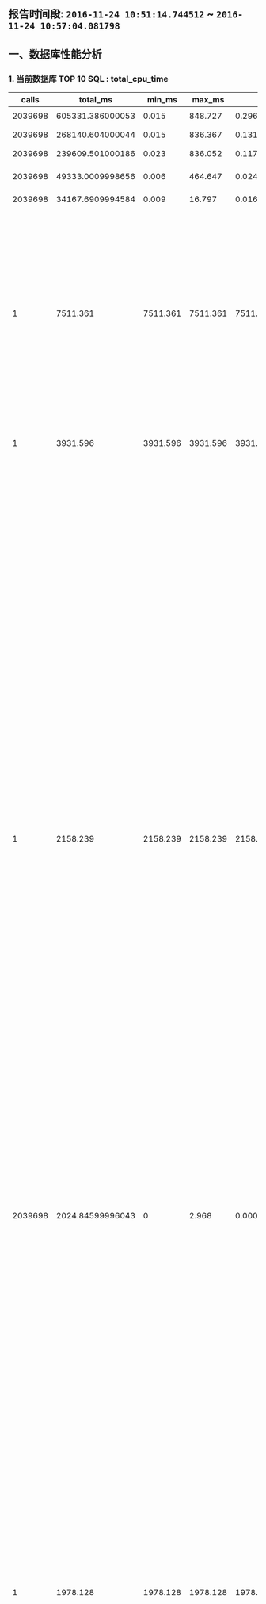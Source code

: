 ## 报告时间段: ```2016-11-24 10:51:14.744512``` ~ ```2016-11-24 10:57:04.081798```    

## 一、数据库性能分析

### 1. 当前数据库 TOP 10 SQL : total_cpu_time

calls | total_ms | min_ms | max_ms | mean_ms | stddev_ms | rows | shared_blks_hit | shared_blks_read | shared_blks_dirtied | shared_blks_written | local_blks_hit | local_blks_read | local_blks_dirtied | shared_blks_written | temp_blks_read | temp_blks_written | blk_read_time | blk_write_time | query
---|---|---|---|---|---|---|---|---|---|---|---|---|---|---|---|---|---|---|---
2039698 | 605331.386000053 | 0.015 | 848.727 | 0.296775005907738 | 2.85413485352702 | 2039698 | 99684751 | 2100 | 9136 | 0 | 0 | 0 | 0 | 0 | 0 | 0 | 0 | 0 | ```UPDATE pgbench_branches SET bbalance = bbalance + $1 WHERE bid = $2;```
2039698 | 268140.604000044 | 0.015 | 836.367 | 0.131460933922569 | 1.37900138114079 | 2039698 | 93195557 | 905 | 19774 | 0 | 0 | 0 | 0 | 0 | 0 | 0 | 0 | 0 | ```UPDATE pgbench_tellers SET tbalance = tbalance + $1 WHERE tid = $2;```
2039698 | 239609.501000186 | 0.023 | 836.052 | 0.117473028360085 | 4.50711811585977 | 2039698 | 11277885 | 2681 | 1571654 | 0 | 0 | 0 | 0 | 0 | 0 | 0 | 0 | 0 | ```UPDATE pgbench_accounts SET abalance = abalance + $1 WHERE aid = $2;```
2039698 | 49333.0009998656 | 0.006 | 464.647 | 0.0241864241667166 | 1.93941085447089 | 2039698 | 2109626 | 13067 | 14524 | 0 | 0 | 0 | 0 | 0 | 0 | 0 | 0 | 0 | ```INSERT INTO pgbench_history (tid, bid, aid, delta, mtime) VALUES ($1, $2, $3, $4, CURRENT_TIMESTAMP);```
2039698 | 34167.6909994584 | 0.009 | 16.797 | 0.0167513479936731 | 0.0366687321580847 | 2039698 | 8334249 | 0 | 0 | 0 | 0 | 0 | 0 | 0 | 0 | 0 | 0 | 0 | ```SELECT abalance FROM pgbench_accounts WHERE aid = $1;```
1 | 7511.361 | 7511.361 | 7511.361 | 7511.361 | 0 | 0 | 816723 | 3 | 6 | 0 | 0 | 0 | 0 | 0 | 225 | 211 | 0 | 0 | ```create table IF NOT EXISTS snap_pg_rel_space_bucket as select 1::int8 snap_id, now() snap_ts, current_database(), buk this_buk_no, cnt rels_in_this_buk, pg_size_pretty(min) buk_min, pg_size_pretty(max) buk_max from  (   select row_number() over (partition by buk order by tsize), tsize, buk, min(tsize) over (partition by buk),max(tsize) over (partition by buk), count(*) over (partition by buk) cnt from   (     select pg_relation_size(a.oid) tsize, width_bucket(pg_relation_size(a.oid),tmin-1,tmax+1,10) buk from     (       select min(pg_relation_size(a.oid)) tmin, max(pg_relation_size(a.oid)) tmax from pg_class a, pg_namespace c where a.relnamespace=c.oid and nspname !~ $$^pg_$$ and nspname<>$$information_schema$$     ) t, pg_class a, pg_namespace c where a.relnamespace=c.oid and nspname !~ $$^pg_$$ and nspname<>$$information_schema$$   ) t  ) t where row_number=1;```
1 | 3931.596 | 3931.596 | 3931.596 | 3931.596 | 0 | 0 | 909503 | 1 | 1 | 0 | 0 | 0 | 0 | 0 | 0 | 0 | 0 | 0 | ```create table IF NOT EXISTS snap_pg_hash_idx as select 1::int8 snap_id, now() snap_ts, current_database(),pg_get_indexdef(oid) from pg_class where relkind=$$i$$ and pg_get_indexdef(oid) ~ $$USING hash$$;```
1 | 2158.239 | 2158.239 | 2158.239 | 2158.239 | 0 | 0 | 223555 | 3 | 4 | 0 | 0 | 0 | 0 | 0 | 4682 | 4666 | 0 | 0 | ```create table IF NOT EXISTS snap_pg_table_bloat as select 1::int8 snap_id, now() snap_ts,    current_database() AS db, schemaname, tablename, reltuples::bigint AS tups, relpages::bigint AS pages, otta,   ROUND(CASE WHEN otta=0 OR sml.relpages=0 OR sml.relpages=otta THEN 0.0 ELSE sml.relpages/otta::numeric END,1) AS tbloat,   CASE WHEN relpages < otta THEN 0 ELSE relpages::bigint - otta END AS wastedpages,   CASE WHEN relpages < otta THEN 0 ELSE bs*(sml.relpages-otta)::bigint END AS wastedbytes,   CASE WHEN relpages < otta THEN $$0 bytes$$::text ELSE (bs*(relpages-otta))::bigint &#124;&#124; $$ bytes$$ END AS wastedsize,   iname, ituples::bigint AS itups, ipages::bigint AS ipages, iotta,   ROUND(CASE WHEN iotta=0 OR ipages=0 OR ipages=iotta THEN 0.0 ELSE ipages/iotta::numeric END,1) AS ibloat,   CASE WHEN ipages < iotta THEN 0 ELSE ipages::bigint - iotta END AS wastedipages,   CASE WHEN ipages < iotta THEN 0 ELSE bs*(ipages-iotta) END AS wastedibytes,   CASE WHEN ipages < iotta THEN $$0 bytes$$ ELSE (bs*(ipages-iotta))::bigint &#124;&#124; $$ bytes$$ END AS wastedisize,   CASE WHEN relpages < otta THEN     CASE WHEN ipages < iotta THEN 0 ELSE bs*(ipages-iotta::bigint) END     ELSE CASE WHEN ipages < iotta THEN bs*(relpages-otta::bigint)       ELSE bs*(relpages-otta::bigint + ipages-iotta::bigint) END   END AS totalwastedbytes FROM (   SELECT     nn.nspname AS schemaname,     cc.relname AS tablename,     COALESCE(cc.reltuples,0) AS reltuples,     COALESCE(cc.relpages,0) AS relpages,     COALESCE(bs,0) AS bs,     COALESCE(CEIL((cc.reltuples*((datahdr+ma-       (CASE WHEN datahdr%ma=0 THEN ma ELSE datahdr%ma END))+nullhdr2+4))/(bs-20::float)),0) AS otta,     COALESCE(c2.relname,$$?$$) AS iname, COALESCE(c2.reltuples,0) AS ituples, COALESCE(c2.relpages,0) AS ipages,     COALESCE(CEIL((c2.reltuples*(datahdr-12))/(bs-20::float)),0) AS iotta    FROM      pg_class cc   JOIN pg_namespace nn ON cc.relnamespace = nn.oid AND nn.nspname <> $$information_schema$$   LEFT JOIN   (     SELECT       ma,bs,foo.nspname,foo.relname,       (datawidth+(hdr+ma-(case when hdr%ma=0 THEN ma ELSE hdr%ma END)))::numeric AS datahdr,       (maxfracsum*(nullhdr+ma-(case when nullhdr%ma=0 THEN ma ELSE nullhdr%ma END))) AS nullhdr2     FROM (       SELECT         ns.nspname, tbl.relname, hdr, ma, bs,         SUM((1-coalesce(null_frac,0))*coalesce(avg_width, 2048)) AS datawidth,         MAX(coalesce(null_frac,0)) AS maxfracsum,         hdr+(           SELECT 1+count(*)/8           FROM pg_stats s2           WHERE null_frac<>0 AND s2.schemaname = ns.nspname AND s2.tablename = tbl.relname         ) AS nullhdr       FROM pg_attribute att        JOIN pg_class tbl ON att.attrelid = tbl.oid       JOIN pg_namespace ns ON ns.oid = tbl.relnamespace        LEFT JOIN pg_stats s ON s.schemaname=ns.nspname       AND s.tablename = tbl.relname       AND s.inherited=false       AND s.attname=att.attname,       (         SELECT           (SELECT current_setting($$block_size$$)::numeric) AS bs,             CASE WHEN SUBSTRING(SPLIT_PART(v, $$ $$, 2) FROM $$#"[0-9]+.[0-9]+#"%$$ for $$#$$)               IN ($$8.0$$,$$8.1$$,$$8.2$$) THEN 27 ELSE 23 END AS hdr,           CASE WHEN v ~ $$mingw32$$ OR v ~ $$64-bit$$ THEN 8 ELSE 4 END AS ma         FROM (SELECT version() AS v) AS foo       ) AS constants       WHERE att.attnum > 0 AND tbl.relkind=$$r$$       GROUP BY 1,2,3,4,5     ) AS foo   ) AS rs   ON cc.relname = rs.relname AND nn.nspname = rs.nspname   LEFT JOIN pg_index i ON indrelid = cc.oid   LEFT JOIN pg_class c2 ON c2.oid = i.indexrelid ) AS sml order by wastedbytes desc limit 10;```
2039698 | 2024.84599996043 | 0 | 2.968 | 0.000992718529900034 | 0.00373028886295509 | 0 | 0 | 0 | 0 | 0 | 0 | 0 | 0 | 0 | 0 | 0 | 0 | 0 | ```END;```
1 | 1978.128 | 1978.128 | 1978.128 | 1978.128 | 0 | 0 | 223270 | 1 | 2 | 0 | 0 | 0 | 0 | 0 | 4682 | 4666 | 0 | 0 | ```create table IF NOT EXISTS snap_pg_index_bloat as select 1::int8 snap_id, now() snap_ts,    current_database() AS db, schemaname, tablename, reltuples::bigint AS tups, relpages::bigint AS pages, otta,   ROUND(CASE WHEN otta=0 OR sml.relpages=0 OR sml.relpages=otta THEN 0.0 ELSE sml.relpages/otta::numeric END,1) AS tbloat,   CASE WHEN relpages < otta THEN 0 ELSE relpages::bigint - otta END AS wastedpages,   CASE WHEN relpages < otta THEN 0 ELSE bs*(sml.relpages-otta)::bigint END AS wastedbytes,   CASE WHEN relpages < otta THEN $$0 bytes$$::text ELSE (bs*(relpages-otta))::bigint &#124;&#124; $$ bytes$$ END AS wastedsize,   iname, ituples::bigint AS itups, ipages::bigint AS ipages, iotta,   ROUND(CASE WHEN iotta=0 OR ipages=0 OR ipages=iotta THEN 0.0 ELSE ipages/iotta::numeric END,1) AS ibloat,   CASE WHEN ipages < iotta THEN 0 ELSE ipages::bigint - iotta END AS wastedipages,   CASE WHEN ipages < iotta THEN 0 ELSE bs*(ipages-iotta) END AS wastedibytes,   CASE WHEN ipages < iotta THEN $$0 bytes$$ ELSE (bs*(ipages-iotta))::bigint &#124;&#124; $$ bytes$$ END AS wastedisize,   CASE WHEN relpages < otta THEN     CASE WHEN ipages < iotta THEN 0 ELSE bs*(ipages-iotta::bigint) END     ELSE CASE WHEN ipages < iotta THEN bs*(relpages-otta::bigint)       ELSE bs*(relpages-otta::bigint + ipages-iotta::bigint) END   END AS totalwastedbytes FROM (   SELECT     nn.nspname AS schemaname,     cc.relname AS tablename,     COALESCE(cc.reltuples,0) AS reltuples,     COALESCE(cc.relpages,0) AS relpages,     COALESCE(bs,0) AS bs,     COALESCE(CEIL((cc.reltuples*((datahdr+ma-       (CASE WHEN datahdr%ma=0 THEN ma ELSE datahdr%ma END))+nullhdr2+4))/(bs-20::float)),0) AS otta,     COALESCE(c2.relname,$$?$$) AS iname, COALESCE(c2.reltuples,0) AS ituples, COALESCE(c2.relpages,0) AS ipages,     COALESCE(CEIL((c2.reltuples*(datahdr-12))/(bs-20::float)),0) AS iotta    FROM      pg_class cc   JOIN pg_namespace nn ON cc.relnamespace = nn.oid AND nn.nspname <> $$information_schema$$   LEFT JOIN   (     SELECT       ma,bs,foo.nspname,foo.relname,       (datawidth+(hdr+ma-(case when hdr%ma=0 THEN ma ELSE hdr%ma END)))::numeric AS datahdr,       (maxfracsum*(nullhdr+ma-(case when nullhdr%ma=0 THEN ma ELSE nullhdr%ma END))) AS nullhdr2     FROM (       SELECT         ns.nspname, tbl.relname, hdr, ma, bs,         SUM((1-coalesce(null_frac,0))*coalesce(avg_width, 2048)) AS datawidth,         MAX(coalesce(null_frac,0)) AS maxfracsum,         hdr+(           SELECT 1+count(*)/8           FROM pg_stats s2           WHERE null_frac<>0 AND s2.schemaname = ns.nspname AND s2.tablename = tbl.relname         ) AS nullhdr       FROM pg_attribute att        JOIN pg_class tbl ON att.attrelid = tbl.oid       JOIN pg_namespace ns ON ns.oid = tbl.relnamespace        LEFT JOIN pg_stats s ON s.schemaname=ns.nspname       AND s.tablename = tbl.relname       AND s.inherited=false       AND s.attname=att.attname,       (         SELECT           (SELECT current_setting($$block_size$$)::numeric) AS bs,             CASE WHEN SUBSTRING(SPLIT_PART(v, $$ $$, 2) FROM $$#"[0-9]+.[0-9]+#"%$$ for $$#$$)               IN ($$8.0$$,$$8.1$$,$$8.2$$) THEN 27 ELSE 23 END AS hdr,           CASE WHEN v ~ $$mingw32$$ OR v ~ $$64-bit$$ THEN 8 ELSE 4 END AS ma         FROM (SELECT version() AS v) AS foo       ) AS constants       WHERE att.attnum > 0 AND tbl.relkind=$$r$$       GROUP BY 1,2,3,4,5     ) AS foo   ) AS rs   ON cc.relname = rs.relname AND nn.nspname = rs.nspname   LEFT JOIN pg_index i ON indrelid = cc.oid   LEFT JOIN pg_class c2 ON c2.oid = i.indexrelid ) AS sml order by wastedibytes desc limit 10;```

#### 建议

检查SQL是否有优化空间, 配合auto_explain插件在csvlog中观察LONG SQL的执行计划是否正确.  

### 2. TOP 10 size 表统计信息

current_database | nspname | relname | relkind | pg_relation_size | seq_scan | seq_tup_read | idx_scan | idx_tup_fetch | n_tup_ins | n_tup_upd | n_tup_del | n_tup_hot_upd | n_live_tup | n_dead_tup
---|---|---|---|---|---|---|---|---|---|---|---|---|---|---
```postgres``` | ```public``` | ```rum_test``` | r | 15 GB | 0 | 0 | 0 | 0 | 0 | 0 | 0 | 0 | 0.00000000000000000000 | 0.00000000000000000000
```postgres``` | ```public``` | ```gin_test``` | r | 15 GB | 0 | 0 | 0 | 0 | 0 | 0 | 0 | 0 | 0.00000000000000000000 | 0.00000000000000000000
```postgres``` | ```public``` | ```arr_test``` | r | 4340 MB | 0 | 0 | 0 | 0 | 0 | 0 | 0 | 0 | 0.00000000000000000000 | 0.00000000000000000000
```postgres``` | ```public``` | ```pgbench_accounts``` | r | 1395 MB | 0 | 0 | 4079396 | 4079396 | 0 | 2039698 | 0 | 1877887 | 10454088.000000000000 | 1254538.000000000000
```postgres``` | ```public``` | ```gist_test``` | r | 498 MB | 0 | 0 | 0 | 0 | 0 | 0 | 0 | 0 | 0.00000000000000000000 | 0.00000000000000000000
```postgres``` | ```public``` | ```btree_test``` | r | 422 MB | 0 | 0 | 0 | 0 | 0 | 0 | 0 | 0 | 0.00000000000000000000 | 0.00000000000000000000
```postgres``` | ```public``` | ```p2``` | r | 346 MB | 0 | 0 | -1 | -1 | 0 | 0 | 0 | 0 | 0.00000000000000000000 | 0.00000000000000000000
```postgres``` | ```public``` | ```p1``` | r | 346 MB | 0 | 0 | -1 | -1 | 0 | 0 | 0 | 0 | 0.00000000000000000000 | 0.00000000000000000000
```postgres``` | ```public``` | ```pgbench_history``` | r | 281 MB | 0 | 0 | -1 | -1 | 2039698 | 0 | 0 | 0 | 5291572.000000000000 | 0.00000000000000000000
```postgres``` | ```public``` | ```test_pg_part_single``` | r | 66 MB | 0 | 0 | 0 | 0 | 0 | 0 | 0 | 0 | 0.00000000000000000000 | 0.00000000000000000000

#### 说明

seq_scan, 全表扫描次数  

seq_tup_read, 全表扫描实际一共读取了多少条记录, 如果平均每次读取的记录数不多, 可能是limit语句造成的  

idx_scan, 索引扫描次数  

idx_tup_fetch, 索引扫描实际获取的记录数, 如果平均每次读取记录数很多, 说明数据库倾向使用索引扫描, 建议观察随机IO的性能看情况调整  

n_tup_ins, 统计周期内, 插入了多少条记录  

n_tup_upd, 统计周期内, 更新了多少条记录  

n_tup_hot_upd, 统计周期内, HOT更新(指更新后的记录依旧在当前PAGE)了多少条记录  

n_live_tup, 该表有多少可用数据  

n_dead_tup, 该表有多少垃圾数据  

#### 建议

经验值: 单表超过10GB, 并且这个表需要频繁更新 或 删除+插入的话, 建议对表根据业务逻辑进行合理拆分后获得更好的性能, 以及便于对膨胀索引进行维护; 如果是只读的表, 建议适当结合SQL语句进行优化.  

### 3. 全表扫描统计 , 平均实际扫描记录数排名前10的表

current_database | nspname | relname | relkind | pg_relation_size | seq_scan | seq_tup_read | idx_scan | idx_tup_fetch | n_tup_ins | n_tup_upd | n_tup_del | n_tup_hot_upd | n_live_tup | n_dead_tup
---|---|---|---|---|---|---|---|---|---|---|---|---|---|---
```postgres``` | ```pg_catalog``` | ```pg_constraint``` | r | 38 MB | 3 | 299868 | 11727 | 210786 | 2 | 0 | 2 | 0 | 1.00000000000000000000 | 2.0000000000000000
```postgres``` | ```__pg_stats__``` | ```snap_pg_statio_all_indexes``` | r | 16 MB | 2 | 100228 | -1 | -1 | 50114 | 0 | 0 | 0 | 50114.000000000000 | 0.00000000000000000000
```postgres``` | ```pg_catalog``` | ```pg_class``` | r | 17 MB | 16919 | 647986307 | 540644 | 388186 | 132 | 32 | 132 | 31 | 66.0000000000000000 | 139.0000000000000000
```postgres``` | ```pg_catalog``` | ```pg_index``` | r | 9032 kB | 45 | 1202791 | 108324 | 256166 | 34 | 0 | 34 | 0 | 17.0000000000000000 | 34.0000000000000000
```postgres``` | ```pg_catalog``` | ```pg_proc``` | r | 680 kB | 2 | 5936 | 1294 | 1900 | 16 | 7 | 16 | 7 | 10.0000000000000000 | 19.0000000000000000
```postgres``` | ```__pg_stats__``` | ```snap_pg_statio_all_tables``` | r | 232 kB | 2 | 1606 | -1 | -1 | 803 | 0 | 0 | 0 | 803.0000000000000000 | 0.00000000000000000000
```postgres``` | ```__pg_stats__``` | ```snap_pg_db_rel_size``` | r | 248 kB | 2 | 1466 | -1 | -1 | 733 | 0 | 0 | 0 | 733.0000000000000000 | 0.00000000000000000000
```postgres``` | ```pg_catalog``` | ```pg_statistic``` | r | 392 kB | 6 | 3110 | 337280 | 5644 | 125 | 145 | 154 | 136 | 542.0000000000000000 | 38.0000000000000000
```postgres``` | ```__pg_stats__``` | ```snap_pg_rel_age``` | r | 32 kB | 1 | 100 | -1 | -1 | 100 | 0 | 0 | 0 | 100.0000000000000000 | 0.00000000000000000000
```postgres``` | ```__pg_stats__``` | ```snap_pg_stat_statements``` | r | 64 kB | 1 | 42 | -1 | -1 | 42 | 0 | 0 | 0 | 42.0000000000000000 | 0.00000000000000000000

#### 说明

seq_scan, 全表扫描次数  

seq_tup_read, 全表扫描实际一共读取了多少条记录, 如果平均每次读取的记录数不多, 可能是limit语句造成的  

idx_scan, 索引扫描次数  

idx_tup_fetch, 索引扫描实际获取的记录数, 如果平均每次读取记录数很多, 说明数据库倾向使用索引扫描, 建议观察随机IO的性能看情况调整  

n_tup_ins, 统计周期内, 插入了多少条记录  

n_tup_upd, 统计周期内, 更新了多少条记录  

n_tup_hot_upd, 统计周期内, HOT更新(指更新后的记录依旧在当前PAGE)了多少条记录  

n_live_tup, 该表有多少可用数据  

n_dead_tup, 该表有多少垃圾数据  

#### 建议

平均扫描的记录数如果很多, 建议找到SQL, 并针对性的创建索引(统计分析需求除外).  

### 4. 未命中buffer , 热表统计

current_database | schemaname | relname | heap_blks_read | heap_blks_hit | idx_blks_read | idx_blks_hit | toast_blks_read | toast_blks_hit | tidx_blks_read | tidx_blks_hit
---|---|---|---|---|---|---|---|---|---|---
```postgres``` | ```pg_catalog``` | ```pg_proc``` | 1 | 1754 | 0 | 2833 | 10 | 262 | 0 | 312
```postgres``` | ```pg_catalog``` | ```pg_statistic``` | 6 | 6448 | 0 | 675060 | 0 | 23 | 0 | 14
```postgres``` | ```pg_catalog``` | ```pg_db_role_setting``` | 1 | 420 | 5 | 1036802 | 0 | 0 | 0 | 0
```postgres``` | ```pg_catalog``` | ```pg_shdescription``` | 2 | 25 | 3 | 10 | 0 | 0 | 0 | 0
```postgres``` | ```__pg_stats__``` | ```snap_list``` | 1 | 5 | 2 | 8 | 0 | 0 | 0 | 0
```postgres``` | ```pg_catalog``` | ```pg_shseclabel``` | 0 | 0 | 2 | 4 | 0 | 0 | 0 | 0
```postgres``` | ```pg_catalog``` | ```pg_trigger``` | 0 | 49 | 0 | 96 | 0 | 0 | 0 | 0
```postgres``` | ```public``` | ```test_pg_part_orig_10``` | 0 | 0 | 0 | 0 | 0 | 0 | 0 | 0
```postgres``` | ```public``` | ```test_pg_part_orig_2``` | 0 | 0 | 0 | 0 | 0 | 0 | 0 | 0
```postgres``` | ```public``` | ```test_pg_part_pathman_3``` | 0 | 0 | 0 | 0 | 0 | 0 | 0 | 0

#### 建议

如果热表的命中率很低, 说明需要增加shared buffer, 添加内存.  

### 5. 未命中&命中buffer , 热表统计

current_database | schemaname | relname | heap_blks_read | heap_blks_hit | idx_blks_read | idx_blks_hit | toast_blks_read | toast_blks_hit | tidx_blks_read | tidx_blks_hit
---|---|---|---|---|---|---|---|---|---|---
```postgres``` | ```pg_catalog``` | ```pg_db_role_setting``` | 1 | 420 | 5 | 1036802 | 0 | 0 | 0 | 0
```postgres``` | ```pg_catalog``` | ```pg_statistic``` | 6 | 6448 | 0 | 675060 | 0 | 23 | 0 | 14
```postgres``` | ```pg_catalog``` | ```pg_constraint``` | 0 | 41901 | 0 | 24072 | 0 | 0 | 0 | 0
```postgres``` | ```pg_catalog``` | ```pg_proc``` | 1 | 1754 | 0 | 2833 | 10 | 262 | 0 | 312
```postgres``` | ```pg_catalog``` | ```pg_rewrite``` | 0 | 261 | 0 | 262 | 0 | 190 | 0 | 274
```postgres``` | ```pg_catalog``` | ```pg_description``` | 0 | 0 | 0 | 634 | 0 | 0 | 0 | 0
```postgres``` | ```public``` | ```pathman_config``` | 0 | 318 | 0 | 134 | 0 | 0 | 0 | 0
```postgres``` | ```pg_catalog``` | ```pg_seclabel``` | 0 | 0 | 0 | 316 | 0 | 0 | 0 | 0
```postgres``` | ```pg_catalog``` | ```pg_attrdef``` | 0 | 77 | 0 | 130 | 0 | 0 | 0 | 0
```postgres``` | ```pg_catalog``` | ```pg_trigger``` | 0 | 49 | 0 | 96 | 0 | 0 | 0 | 0

#### 建议

如果热表的命中率很低, 说明需要增加shared buffer, 添加内存.  

### 6. 未命中 , 热索引统计

current_database | schemaname | relname | indexrelname | idx_blks_read | idx_blks_hit
---|---|---|---|---|---
```postgres``` | ```pg_catalog``` | ```pg_type``` | ```pg_type_typname_nsp_index``` | 57 | 1121
```postgres``` | ```public``` | ```pgbench_tellers``` | ```pgbench_tellers_pkey``` | 31 | 8252683
```postgres``` | ```pg_catalog``` | ```pg_type``` | ```pg_type_oid_index``` | 23 | 2786
```postgres``` | ```public``` | ```pgbench_branches``` | ```pgbench_branches_pkey``` | 22 | 5768469
```postgres``` | ```public``` | ```pgbench_accounts``` | ```pgbench_accounts_pkey``` | 9 | 12858010
```postgres``` | ```pg_catalog``` | ```pg_database``` | ```pg_database_datname_index``` | 8 | 519874
```postgres``` | ```pg_catalog``` | ```pg_authid``` | ```pg_authid_rolname_index``` | 8 | 4893
```postgres``` | ```pg_catalog``` | ```pg_tablespace``` | ```pg_tablespace_oid_index``` | 8 | 2852
```postgres``` | ```pg_catalog``` | ```pg_database``` | ```pg_database_oid_index``` | 8 | 1031167
```postgres``` | ```pg_catalog``` | ```pg_authid``` | ```pg_authid_oid_index``` | 8 | 5963

#### 建议

如果热索引的命中率很低, 说明需要增加shared buffer, 添加内存.  

### 7. 未命中&命中buffer , 热索引统计

current_database | schemaname | relname | indexrelname | idx_blks_read | idx_blks_hit
---|---|---|---|---|---
```postgres``` | ```public``` | ```pgbench_accounts``` | ```pgbench_accounts_pkey``` | 9 | 12858010
```postgres``` | ```public``` | ```pgbench_tellers``` | ```pgbench_tellers_pkey``` | 31 | 8252683
```postgres``` | ```public``` | ```pgbench_branches``` | ```pgbench_branches_pkey``` | 22 | 5768469
```postgres``` | ```pg_catalog``` | ```pg_class``` | ```pg_class_oid_index``` | 0 | 1605552
```postgres``` | ```pg_catalog``` | ```pg_db_role_setting``` | ```pg_db_role_setting_databaseid_rol_index``` | 5 | 1036802
```postgres``` | ```pg_catalog``` | ```pg_database``` | ```pg_database_oid_index``` | 8 | 1031167
```postgres``` | ```pg_catalog``` | ```pg_attribute``` | ```pg_attribute_relid_attnum_index``` | 4 | 698289
```postgres``` | ```pg_catalog``` | ```pg_statistic``` | ```pg_statistic_relid_att_inh_index``` | 0 | 675060
```postgres``` | ```pg_catalog``` | ```pg_database``` | ```pg_database_datname_index``` | 8 | 519874
```postgres``` | ```pg_catalog``` | ```pg_index``` | ```pg_index_indexrelid_index``` | 0 | 214951

#### 建议

如果热索引的命中率很低, 说明需要增加shared buffer, 添加内存.  

### 8. 上次巡检以来未使用，或者使用较少的索引

current_database | schemaname | relname | indexrelname | idx_scan | idx_tup_read | idx_tup_fetch | pg_size_pretty
---|---|---|---|---|---
```postgres``` | ```public``` | ```arr_test``` | ```idx_arr_test``` | 0 | 0 | 0 | 3910 MB
```postgres``` | ```public``` | ```btree_test``` | ```idx_btree``` | 0 | 0 | 0 | 214 MB
```postgres``` | ```public``` | ```btree_test``` | ```idx_btree_1``` | 0 | 0 | 0 | 214 MB
```postgres``` | ```public``` | ```btree_test``` | ```idx_btree_2``` | 0 | 0 | 0 | 214 MB
```postgres``` | ```public``` | ```gin_test``` | ```idx_gin_test``` | 0 | 0 | 0 | 3910 MB
```postgres``` | ```public``` | ```gist_test``` | ```idx_gist``` | 0 | 0 | 0 | 601 MB
```postgres``` | ```public``` | ```rum_test``` | ```rumidx``` | 0 | 0 | 0 | 7036 MB

#### 建议

建议和应用开发人员确认后, 删除不需要的索引.  

### 9. 索引数超过4并且SIZE大于10MB的表

current_database | schemaname | relname | pg_size_pretty | idx_cnt
---|---|---|---|---

#### 建议

索引数量太多, 影响表的增删改性能, 建议检查是否有不需要的索引.  

建议检查pg_stat_all_tables(n_tup_ins,n_tup_upd,n_tup_del,n_tup_hot_upd), 如果确实非常频繁, 建议检查哪些索引是不需要的.  

## 二、数据库空间使用分析

### 1. 用户对象占用空间的柱状图

snap_ts | current_database | this_buk_no | rels_in_this_buk | buk_min | buk_max
---|---|---|---|---|---
```2016-11-24 10:57:04.081798+08``` | ```postgres``` | 1 | 50631 | 0 bytes | 1395 MB
```2016-11-24 10:57:04.081798+08``` | ```postgres``` | 3 | 3 | 3910 MB | 4340 MB
```2016-11-24 10:57:04.081798+08``` | ```postgres``` | 5 | 1 | 7036 MB | 7036 MB
```2016-11-24 10:57:04.081798+08``` | ```postgres``` | 10 | 2 | 15 GB | 15 GB

#### 建议

纵览用户对象大小的柱状分布图, 单容量超过10GB的对象(指排除TOAST的空间还超过10GB)，建议分区, 目前建议使用pg_pathman插件.  

## 三、数据库垃圾分析

### 1. 表膨胀分析

snap_ts | db | schemaname | tablename | tups | pages | otta | tbloat | wastedpages | wastedbytes | wastedsize | iname | itups | ipages | iotta | ibloat | wastedipages | wastedibytes | wastedisize | totalwastedbytes
---|---|---|---|---|---|---|---|---|---|---|---|---|---|---|---|---|---|---|---
```2016-11-24 10:57:04.081798+08``` | ```postgres``` | ```public``` | ```gin_test``` | 10000000 | 2000001 | 1737641 | 1.2 | 262360 | 2149253120 | 2149253120 bytes | idx_gin_test | 999505408 | 500492 | 171109651 | 0.0 | 0 | 0 | 0 bytes | 2149253120
```2016-11-24 10:57:04.081798+08``` | ```postgres``` | ```public``` | ```rum_test``` | 9800000 | 1960028 | 1702888 | 1.2 | 257140 | 2106490880 | 2106490880 bytes | rumidx | 979514496 | 823549 | 167687321 | 0.0 | 0 | 0 | 0 bytes | 2106490880
```2016-11-24 10:57:04.081798+08``` | ```postgres``` | ```public``` | ```pgbench_accounts``` | 10454088 | 176172 | 168862 | 1.0 | 7310 | 59883520 | 59883520 bytes | pgbench_accounts_pkey | 10454088 | 27431 | 139440 | 0.2 | 0 | 0 | 0 bytes | 59883520
```2016-11-24 10:57:04.081798+08``` | ```postgres``` | ```public``` | ```pgbench_tellers``` | 1000 | 3664 | 9 | 407.1 | 3655 | 29941760 | 29941760 bytes | pgbench_tellers_pkey | 1000 | 605 | 3 | 201.7 | 602 | 4931584 | 4931584 bytes | 34873344
```2016-11-24 10:57:04.081798+08``` | ```postgres``` | ```public``` | ```arr_test``` | 10000000 | 555557 | 553109 | 1.0 | 2448 | 20054016 | 20054016 bytes | idx_arr_test | 999504960 | 500492 | 53326501 | 0.0 | 0 | 0 | 0 bytes | 20054016
```2016-11-24 10:57:04.081798+08``` | ```postgres``` | ```pg_catalog``` | ```pg_class``` | 51056 | 2191 | 1175 | 1.9 | 1016 | 8323072 | 8323072 bytes | pg_class_oid_index | 51056 | 443 | 907 | 0.5 | 0 | 0 | 0 bytes | 8323072
```2016-11-24 10:57:04.081798+08``` | ```postgres``` | ```pg_catalog``` | ```pg_class``` | 51056 | 2191 | 1175 | 1.9 | 1016 | 8323072 | 8323072 bytes | pg_class_tblspc_relfilenode_index | 51056 | 315 | 907 | 0.3 | 0 | 0 | 0 bytes | 8323072
```2016-11-24 10:57:04.081798+08``` | ```postgres``` | ```pg_catalog``` | ```pg_class``` | 51056 | 2191 | 1175 | 1.9 | 1016 | 8323072 | 8323072 bytes | pg_class_relname_nsp_index | 51056 | 589 | 907 | 0.6 | 0 | 0 | 0 bytes | 8323072
```2016-11-24 10:57:04.081798+08``` | ```postgres``` | ```pg_catalog``` | ```pg_attribute``` | 107789 | 2926 | 2164 | 1.4 | 762 | 6242304 | 6242304 bytes | pg_attribute_relid_attnam_index | 107789 | 749 | 1570 | 0.5 | 0 | 0 | 0 bytes | 6242304
```2016-11-24 10:57:04.081798+08``` | ```postgres``` | ```pg_catalog``` | ```pg_attribute``` | 107789 | 2926 | 2164 | 1.4 | 762 | 6242304 | 6242304 bytes | pg_attribute_relid_attnum_index | 107789 | 662 | 1570 | 0.4 | 0 | 0 | 0 bytes | 6242304

#### 建议

根据浪费的字节数, 设置合适的autovacuum_vacuum_scale_factor, 大表如果频繁的有更新或删除和插入操作, 建议设置较小的autovacuum_vacuum_scale_factor来降低浪费空间.  

同时还需要打开autovacuum, 根据服务器的内存大小, CPU核数, 设置足够大的autovacuum_work_mem 或 autovacuum_max_workers 或 maintenance_work_mem, 以及足够小的 autovacuum_naptime.  

同时还需要分析是否对大数据库使用了逻辑备份pg_dump, 系统中是否经常有长SQL, 长事务. 这些都有可能导致膨胀.  

使用pg_reorg或者vacuum full可以回收膨胀的空间.  

参考: http://blog.163.com/digoal@126/blog/static/1638770402015329115636287/.  

otta评估出的表实际需要页数, iotta评估出的索引实际需要页数.  

bs数据库的块大小.  

tbloat表膨胀倍数, ibloat索引膨胀倍数, wastedpages表浪费了多少个数据块, wastedipages索引浪费了多少个数据块.  

wastedbytes表浪费了多少字节, wastedibytes索引浪费了多少字节.  

### 2. 索引膨胀分析

snap_ts | db | schemaname | tablename | tups | pages | otta | tbloat | wastedpages | wastedbytes | wastedsize | iname | itups | ipages | iotta | ibloat | wastedipages | wastedibytes | wastedisize | totalwastedbytes
---|---|---|---|---|---|---|---|---|---|---|---|---|---|---|---|---|---|---|---
```2016-11-24 10:57:04.081798+08``` | ```postgres``` | ```public``` | ```gist_test``` | 9999939 | 63695 | 63632 | 1.0 | 63 | 516096 | 516096 bytes | idx_gist | 9999939 | 76922 | 36711 | 2.1 | 40211 | 329408512 | 329408512 bytes | 329924608
```2016-11-24 10:57:04.081798+08``` | ```postgres``` | ```public``` | ```test_pg_part_single``` | 999999 | 8389 | 8322 | 1.0 | 67 | 548864 | 548864 bytes | test_pg_part_single_pkey | 999999 | 5486 | 2570 | 2.1 | 2916 | 23887872 | 23887872 bytes | 24436736
```2016-11-24 10:57:04.081798+08``` | ```postgres``` | ```pg_catalog``` | ```pg_depend``` | 209624 | 2280 | 1540 | 1.5 | 740 | 6062080 | 6062080 bytes | pg_depend_depender_index | 209624 | 2462 | 950 | 2.6 | 1512 | 12386304 | 12386304 bytes | 18448384
```2016-11-24 10:57:04.081798+08``` | ```postgres``` | ```pg_catalog``` | ```pg_depend``` | 209624 | 2280 | 1540 | 1.5 | 740 | 6062080 | 6062080 bytes | pg_depend_reference_index | 209624 | 1875 | 950 | 2.0 | 925 | 7577600 | 7577600 bytes | 13639680
```2016-11-24 10:57:04.081798+08``` | ```postgres``` | ```public``` | ```pgbench_tellers``` | 1000 | 3664 | 9 | 407.1 | 3655 | 29941760 | 29941760 bytes | pgbench_tellers_pkey | 1000 | 605 | 3 | 201.7 | 602 | 4931584 | 4931584 bytes | 34873344
```2016-11-24 10:57:04.081798+08``` | ```postgres``` | ```public``` | ```test_pg_part_orig_3``` | 100014 | 737 | 833 | 0.9 | 0 | 0 | 0 bytes | test_pg_part_orig_3_pkey | 100014 | 551 | 257 | 2.1 | 294 | 2408448 | 2408448 bytes | 2408448
```2016-11-24 10:57:04.081798+08``` | ```postgres``` | ```public``` | ```test_pg_part_pathman_4``` | 100000 | 761 | 833 | 0.9 | 0 | 0 | 0 bytes | test_pg_part_pathman_4_pkey | 100000 | 551 | 257 | 2.1 | 294 | 2408448 | 2408448 bytes | 2408448
```2016-11-24 10:57:04.081798+08``` | ```postgres``` | ```public``` | ```test_pg_part_pathman_8``` | 100000 | 738 | 833 | 0.9 | 0 | 0 | 0 bytes | test_pg_part_pathman_8_pkey | 100000 | 551 | 257 | 2.1 | 294 | 2408448 | 2408448 bytes | 2408448
```2016-11-24 10:57:04.081798+08``` | ```postgres``` | ```public``` | ```test_pg_part_pathman_3``` | 100000 | 732 | 833 | 0.9 | 0 | 0 | 0 bytes | test_pg_part_pathman_3_pkey | 100000 | 551 | 257 | 2.1 | 294 | 2408448 | 2408448 bytes | 2408448
```2016-11-24 10:57:04.081798+08``` | ```postgres``` | ```public``` | ```test_pg_part_orig_9``` | 100001 | 730 | 833 | 0.9 | 0 | 0 | 0 bytes | test_pg_part_orig_9_pkey | 100001 | 551 | 257 | 2.1 | 294 | 2408448 | 2408448 bytes | 2408448

#### 建议

如果索引膨胀太大, 会影响性能, 建议重建索引, create index CONCURRENTLY ... .  

### 3. 垃圾记录 TOP 10 表分析

snap_ts | database | schemaname | tablename | n_dead_tup
---|---|---|---|---
```2016-11-24 10:57:04.081798+08``` | ```postgres``` | ```public``` | ```pgbench_branches``` | 672799

#### 建议

通常垃圾过多, 可能是因为无法回收垃圾, 或者回收垃圾的进程繁忙或没有及时唤醒, 或者没有开启autovacuum, 或在短时间内产生了大量的垃圾.  

可以等待autovacuum进行处理, 或者手工执行vacuum table.  

### 4. 未引用的大对象分析

snap_ts | database | pg_size_pretty
---|---|---|---|---

#### 建议

如果大对象没有被引用时, 建议删除, 否则就类似于内存泄露, 使用vacuumlo可以删除未被引用的大对象, 例如: vacuumlo -l 1000 $db -w或者我写的调用vacuumlo()函数.  

应用开发时, 注意及时删除不需要使用的大对象, 使用lo_unlink 或 驱动对应的API.  

参考 http://www.postgresql.org/docs/9.4/static/largeobjects.html  

## 四、数据库安全或潜在风险分析

### 1. 表年龄前100

snap_ts | database | rolname | nspname | relkind | relname | age | age_remain
---|---|---|---|---|---|---|---

#### 建议

表的年龄正常情况下应该小于vacuum_freeze_table_age, 如果剩余年龄小于2亿, 建议人为干预, 将LONG SQL或事务杀掉后, 执行vacuum freeze.  

### 2. unlogged table和hash index

snap_ts | database | rolname | nspname | relname
---|---|---|---|---

snap_ts | database | idx
---|---|---

#### 建议

unlogged table和hash index不记录XLOG, 无法使用流复制或者log shipping的方式复制到standby节点, 如果在standby节点执行某些SQL, 可能导致报错或查不到数据.  

在数据库CRASH后无法修复unlogged table和hash index, 不建议使用.  

PITR对unlogged table和hash index也不起作用.  

### 3. 剩余可使用次数不足1000万次的序列检查

snap_ts | database | rolname | nspname | relname | times_remain
---|---|---|---|---|---

#### 建议

序列剩余使用次数到了之后, 将无法使用, 报错, 请开发人员关注.  

### 4. 锁等待分析

snap_ts | locktype | r_mode | r_user | r_db | relation | r_pid | r_page | r_tuple | r_xact_start | r_query_start | r_locktime | r_query | w_mode | w_pid | w_page | w_tuple | w_xact_start | w_query_start | w_locktime | w_query
---|---|---|---|---|---|---|---|---|---|---|---|---|---|---|---|---|---|---|---|---

#### 建议

锁等待状态, 反映业务逻辑的问题或者SQL性能有问题, 建议深入排查持锁的SQL.  
  
<a rel="nofollow" href="http://info.flagcounter.com/h9V1"  ><img src="http://s03.flagcounter.com/count/h9V1/bg_FFFFFF/txt_000000/border_CCCCCC/columns_2/maxflags_12/viewers_0/labels_0/pageviews_0/flags_0/"  alt="Flag Counter"  border="0"  ></a>  
  
